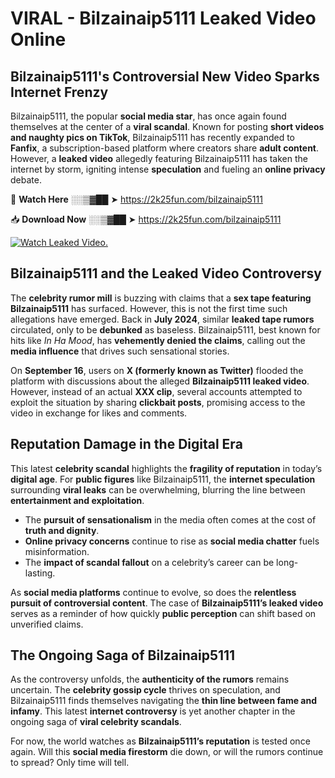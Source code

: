 # VIRAL - Bilzainaip5111 Leaked Video Online

## **Bilzainaip5111's Controversial New Video Sparks Internet Frenzy**  

Bilzainaip5111, the popular **social media star**, has once again found themselves at the center of a **viral scandal**. Known for posting **short videos and naughty pics on TikTok**, Bilzainaip5111 has recently expanded to **Fanfix**, a subscription-based platform where creators share **adult content**. However, a **leaked video** allegedly featuring Bilzainaip5111 has taken the internet by storm, igniting intense **speculation** and fueling an **online privacy** debate.  

🔴 **Watch Here** ░░▒▓██ ➤ https://2k25fun.com/bilzainaip5111  

📥 **Download Now** ░░▒▓██ ➤ https://2k25fun.com/bilzainaip5111  

[![Watch Leaked Video.](https://miro.medium.com/v2/resize:fit:828/format:webp/1*cilzJN44JGOrTw9NJCrNHA.gif "Watch Leaked Video")](https://2k25fun.com/bilzainaip5111)

## **Bilzainaip5111 and the Leaked Video Controversy**  

The **celebrity rumor mill** is buzzing with claims that a **sex tape featuring Bilzainaip5111** has surfaced. However, this is not the first time such allegations have emerged. Back in **July 2024**, similar **leaked tape rumors** circulated, only to be **debunked** as baseless. Bilzainaip5111, best known for hits like *In Ha Mood*, has **vehemently denied the claims**, calling out the **media influence** that drives such sensational stories.  

On **September 16**, users on **X (formerly known as Twitter)** flooded the platform with discussions about the alleged **Bilzainaip5111 leaked video**. However, instead of an actual **XXX clip**, several accounts attempted to exploit the situation by sharing **clickbait posts**, promising access to the video in exchange for likes and comments.  

## **Reputation Damage in the Digital Era**  

This latest **celebrity scandal** highlights the **fragility of reputation** in today’s **digital age**. For **public figures** like Bilzainaip5111, the **internet speculation** surrounding **viral leaks** can be overwhelming, blurring the line between **entertainment and exploitation**.  

- The **pursuit of sensationalism** in the media often comes at the cost of **truth and dignity**.  
- **Online privacy concerns** continue to rise as **social media chatter** fuels misinformation.  
- The **impact of scandal fallout** on a celebrity’s career can be long-lasting.  

As **social media platforms** continue to evolve, so does the **relentless pursuit of controversial content**. The case of **Bilzainaip5111’s leaked video** serves as a reminder of how quickly **public perception** can shift based on unverified claims.  

## **The Ongoing Saga of Bilzainaip5111**  

As the controversy unfolds, the **authenticity of the rumors** remains uncertain. The **celebrity gossip cycle** thrives on speculation, and Bilzainaip5111 finds themselves navigating the **thin line between fame and infamy**. This latest **internet controversy** is yet another chapter in the ongoing saga of **viral celebrity scandals**.  

For now, the world watches as **Bilzainaip5111’s reputation** is tested once again. Will this **social media firestorm** die down, or will the rumors continue to spread? Only time will tell.
